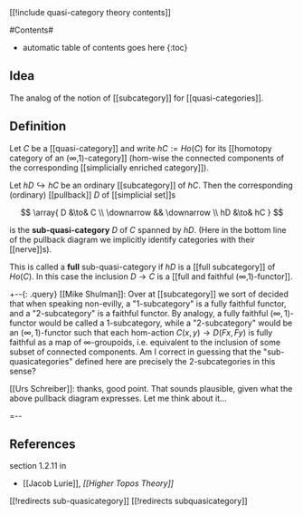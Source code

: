 
<div class="rightHandSide toc">
[[!include quasi-category theory contents]]
</div>


#Contents#
* automatic table of contents goes here
{:toc}

## Idea


The analog of the notion of [[subcategory]] for [[quasi-categories]].

## Definition

Let $C$ be a [[quasi-category]] and write $hC := Ho(C)$ for its [[homotopy category of an (∞,1)-category]] (hom-wise the connected components of the corresponding [[simplicially enriched category]]).

Let $hD \hookrightarrow hC$ be an ordinary [[subcategory]] of $hC$. Then the corresponding (ordinary) [[pullback]] $D$ of [[simplicial set]]s

$$
  \array{
    D &\to& C
    \\
    \downarrow && \downarrow
    \\
    hD &\to& hC
  }
$$

is the **sub-quasi-category** $D$ of $C$ spanned by $hD$. (Here in the bottom line of the pullback diagram we implicitly identify categories with their [[nerve]]s).

This is called a **full** sub-quasi-category if $hD$ is a [[full subcategory]] of $Ho(C)$. In this case the inclusion $D \to C$ is a [[full and faithful (∞,1)-functor]].

+--{: .query}
[[Mike Shulman]]: Over at [[subcategory]] we sort of decided that when speaking non-evilly, a "1-subcategory" is a fully faithful functor, and a "2-subcategory" is a faithful functor.  By analogy, a fully faithful $(\infty,1)$-functor would be called a 1-subcategory, while a "2-subcategory" would be an $(\infty,1)$-functor such that each hom-action $C(x,y)\to D(F x, F y)$ is fully faithful as a map of $\infty$-groupoids, i.e. equivalent to the inclusion of some subset of connected components.  Am I correct in guessing that the "sub-quasicategories" defined here are precisely the 2-subcategories in this sense?

[[Urs Schreiber]]: thanks, good point. That sounds plausible, given what the above pullback diagram expresses. Let me think about it...

=--


## References

section 1.2.11 in

* [[Jacob Lurie]], _[[Higher Topos Theory]]_

[[!redirects sub-quasicategory]]
[[!redirects subquasicategory]]
